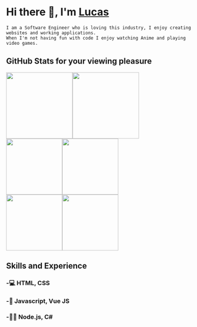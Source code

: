 # Hi there 👋, I'm [Lucas](https://www.linkedin.com/in/lucaspayton/)

```
I am a Software Engineer who is loving this industry, I enjoy creating websites and working applications. 
When I'm not having fun with code I enjoy watching Anime and playing video games.
```
## GitHub Stats for your viewing pleasure

<div style="display: flex; flex-direction: row;">
 <img class="img" style="height: 180px;" src="https://github-readme-stats.vercel.app/api?username=Jarrod-Payton&show_icons=true&theme=dark" />
 <img class="img" style="height: 180px;" src="https://github-readme-stats.vercel.app/api/top-langs/?username=Jarrod-Payton&theme=dark&layout=compact" />
</div>
<div style="display: flex; align-content-center; flex-direction: row;">
 <img class="img" style="height: 152px;" src="https://github-readme-stats.vercel.app/api/pin/?username=Jarrod-Payton&repo=Good-Ol-Days&theme=dark" />
 <img class="img" style="height: 152px;" src="https://github-readme-stats.vercel.app/api/pin/?username=Jarrod-Payton&repo=Overly-Complex-LinkedIn&theme=dark" />
</div>
<div style="display: flex; align-content-center; flex-direction: row;">
 <img class="img" style="height: 152px;" src="https://github-readme-stats.vercel.app/api/pin/?username=Jarrod-Payton&repo=Clicker-Game&theme=dark" />
 <img class="img" style="height: 152px;" src="https://github-readme-stats.vercel.app/api/pin/?username=Jarrod-Payton&repo=Jarrod-Payton&theme=dark" />
</div>

## Skills and Experience 

### -💻 HTML, CSS
### -🔗 Javascript, Vue JS
### -👨‍💻 Node.js, C#
